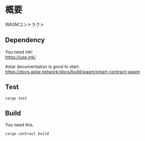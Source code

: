 # 概要
WASMコントラクト

## Dependency
You need ink!  
https://use.ink/

Astar documentation is good to start.
https://docs.astar.network/docs/build/wasm/smart-contract-wasm

## Test
```shell
cargo test
```

## Build
You need this.

```
cargo contract build
```